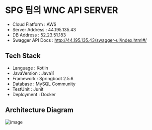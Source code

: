 # SPG 팀의 WNC API SERVER
- Cloud Flatform : AWS
- Server Address : 44.195.135.43
- DB Address : 52.23.51.183
- Swagger API Docs : http://44.195.135.43/swagger-ui/index.html#/

## Tech Stack
- Language : Kotlin
- JavaVersion : Java11
- Framework : Springboot 2.5.6
- Database : MySQL Community
- TestUnit : Junit
- Deployment : Docker

## Architecture Diagram
![image](https://user-images.githubusercontent.com/55086076/141689714-5bcb0ae4-0ad7-4730-aae2-04a118ff8cd3.png)
